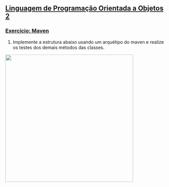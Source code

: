 ## [Linguagem de Programação Orientada a Objetos 2](https://rodrigonoll.github.io/aula/lpoo-2.html)

### [Exercício: Maven](https://rodrigonoll.github.io/aula/maven/)

1. Implemente a estrutura abaixo usando um arquétipo do maven e realize os testes dos demais métodos das classes.
<img height="400" src="https://rodrigonoll.github.io/aula/maven/img/exercicio.png">
